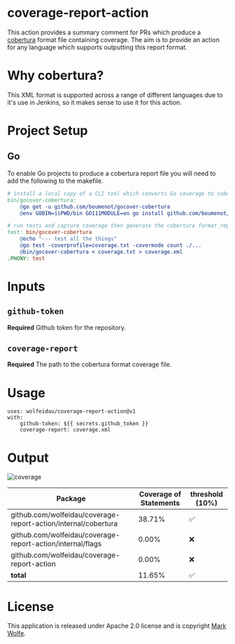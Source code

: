 # coverage-report-action

This action provides a summary comment for PRs which produce a [cobertura](https://cobertura.github.io/cobertura/) format file containing coverage. The aim is to provide an action for any language which supports outputting this report format.

# Why cobertura?

This XML format is supported across a range of different languages due to it's use in Jenkins, so it makes sense to use it for this action.

# Project Setup

## Go

To enable Go projects to produce a cobertura report file you will need to add the following to the makefile.

```Makefile
# install a local copy of a CLI tool which converts Go coverage to cobertura format.
bin/gocover-cobertura:
	@go get -u github.com/boumenot/gocover-cobertura
	@env GOBIN=$$PWD/bin GO111MODULE=on go install github.com/boumenot/gocover-cobertura

# run tests and capture coverage then generate the cobertura format report in xml
test: bin/gocover-cobertura
	@echo "--- test all the things"
	@go test -coverprofile=coverage.txt -covermode count ./...
	@bin/gocover-cobertura < coverage.txt > coverage.xml
.PHONY: test
```

# Inputs

## `github-token`

**Required** Github token for the repository.

## `coverage-report`

**Required** The path to the cobertura format coverage file.

# Usage

```
uses: wolfeidau/coverage-report-action@v1
with:
    github-token: ${{ secrets.github_token }}
    coverage-report: coverage.xml
```

# Output

![coverage](https://img.shields.io/badge/coverage%20total-11.65%25-green?style=for-the-badge)

| Package  | Coverage of Statements | threshold (10%) |
| ------------- | ------------- | ------------- |
| github.com/wolfeidau/coverage-report-action/internal/cobertura  | 38.71% | ✅ |
| github.com/wolfeidau/coverage-report-action/internal/flags  | 0.00% | ❌ |
| github.com/wolfeidau/coverage-report-action  | 0.00% | ❌ |
| **total** | 11.65% | ✅ |

# License

This application is released under Apache 2.0 license and is copyright [Mark Wolfe](https://www.wolfe.id.au).